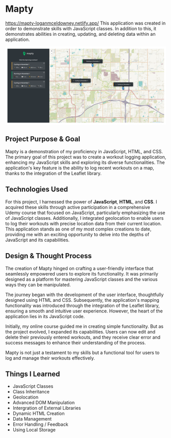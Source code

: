 # **Mapty**
https://mapty-loganmceldowney.netlify.app/
This application was created in order to demonstrate skills with JavaScript classes. In addition to this, it demonstrates abilities in creating, updating, and deleting data within an application.

![alt text](https://github.com/loganmceldowney/Mapty/blob/main/mapty-application-full.png)

## **Project Purpose & Goal**
Mapty is a demonstration of my proficiency in JavaScript, HTML, and CSS. The primary goal of this project was to create a workout logging application, enhancing my JavaScript skills and exploring its diverse functionalities. The application's key feature is the ability to log recent workouts on a map, thanks to the integration of the Leaflet library.

## **Technologies Used**
For this project, I harnessed the power of **JavaScript**, **HTML**, and **CSS**. I acquired these skills through active participation in a comprehensive Udemy course that focused on JavaScript, particularly emphasizing the use of JavaScript classes. Additionally, I integrated geolocation to enable users to log their workouts with precise location data from their current location. This application stands as one of my most complex creations to date, providing me with an exciting opportunity to delve into the depths of JavaScript and its capabilities.

## **Design & Thought Process**
The creation of Mapty hinged on crafting a user-friendly interface that seamlessly empowered users to explore its functionality. It was primarily designed as a platform for mastering JavaScript classes and the various ways they can be manipulated.

The journey began with the development of the user interface, thoughtfully designed using HTML and CSS. Subsequently, the application's mapping functionality was introduced through the integration of the Leaflet library, ensuring a smooth and intuitive user experience. However, the heart of the application lies in its JavaScript code.

Initially, my online course guided me in creating simple functionality. But as the project evolved, I expanded its capabilities. Users can now edit and delete their previously entered workouts, and they receive clear error and success messages to enhance their understanding of the process.

Mapty is not just a testament to my skills but a functional tool for users to log and manage their workouts effectively.


## **Things I Learned**
* JavaScript Classes
* Class Inheritance
* Geolocation
* Advanced DOM Manipulation
* Intergration of External Libraries
* Dynamic HTML Creation
* Data Management
* Error Handling / Feedback
* Using Local Storage

